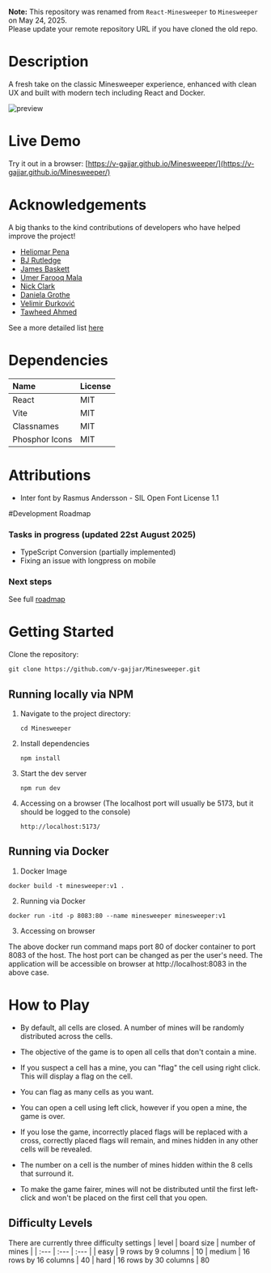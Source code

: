 **Note:** This repository was renamed from `React-Minesweeper` to `Minesweeper` on May 24, 2025.  
Please update your remote repository URL if you have cloned the old repo.

# Description
A fresh take on the classic Minesweeper experience, enhanced with clean UX and built with modern tech including React and Docker.

 ![preview](https://github.com/v-gajjar/Minesweeper/blob/main/src/assets/Minesweeper-16-06-2025.gif)

# Live Demo
Try it out in a browser: [https://v-gajjar.github.io/Minesweeper/](https://v-gajjar.github.io/Minesweeper/)

# Acknowledgements
A big thanks to the kind contributions of developers who have helped improve the project!

 - [Heliomar Pena](https://www.linkedin.com/in/heliomar/)
 - [BJ Rutledge](https://www.linkedin.com/in/bj-rutledge/)
 - [James Baskett](https://www.linkedin.com/in/james-blaskett/)
 - [Umer Farooq Mala](https://github.com/umermala)
 - [Nick Clark](https://github.com/NickTheDevOpsGuy)
 - [Daniela Grothe](https://www.linkedin.com/in/daniela-grothe-743ab8235/)
 - [Velimir Đurković](https://www.linkedin.com/in/djvelimir/)
 - [Tawheed Ahmed](https://www.linkedin.com/in/tawheed-ahmed-dev/)


See a more detailed list [here](https://github.com/v-gajjar/Minesweeper/blob/main/CONTRIBUTORS.md)

# Dependencies

| Name | License | 
| :--- | :--- | 
| React | MIT |
| Vite | MIT |
| Classnames | MIT | 
| Phosphor Icons | MIT | 


# Attributions
* Inter font by Rasmus Andersson - SIL Open Font License 1.1

#Development Roadmap

### Tasks in progress (updated 22st August 2025)
- TypeScript Conversion (partially implemented)
- Fixing an issue with longpress on mobile

### Next steps
See full [roadmap](https://github.com/v-gajjar/Minesweeper/blob/main/ROADMAP.md)

# Getting Started
Clone the repository:
```
git clone https://github.com/v-gajjar/Minesweeper.git
```

## Running locally via NPM
1. Navigate to the project directory:
   ```
   cd Minesweeper
   ```
2. Install dependencies
   ```
   npm install
   ```
3. Start the dev server
   ```
   npm run dev
   ```
4. Accessing on a browser (The localhost port will usually be 5173, but it should be logged to the console)
   ```
   http://localhost:5173/
   ```
   

## Running via Docker
1. Docker Image

```
docker build -t minesweeper:v1 .
```

2. Running via Docker

```
docker run -itd -p 8083:80 --name minesweeper minesweeper:v1
```

3. Accessing on browser

The above docker run command maps port 80 of docker container to port 8083 of the host. The host port can be changed as per the user's need. The application will be accessible on browser at http://localhost:8083 in the above case.

# How to Play

- By default, all cells are closed. A number of mines will be randomly distributed across the cells. 

- The objective of the game is to open all cells that don't contain a mine.

- If you suspect a cell has a mine, you can "flag" the cell using right click. This will display a flag on the cell. 

- You can flag as many cells as you want. 

- You can open a cell using left click, however if you open a mine, the game is over.
  
- If you lose the game, incorrectly placed flags will be replaced with a cross, correctly placed flags will remain, and mines hidden in any other cells will be revealed. 

- The number on a cell is the number of mines hidden within the 8 cells that surround it. 

- To make the game fairer, mines will not be distributed until the first left-click and won't be placed on the first cell that you open. 

## Difficulty Levels

There are currently three difficulty settings
| level | board size | number of mines |
| :--- | :--- | :--- |
| easy | 9 rows by 9 columns | 10
| medium | 16 rows by 16 columns | 40
| hard | 16 rows by 30 columns | 80





   
   
